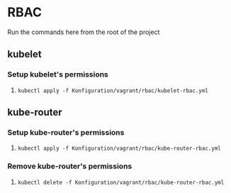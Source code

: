 # RBAC

Run the commands here from the root of the project

## kubelet

### Setup kubelet's permissions
1. `kubectl apply -f Konfiguration/vagrant/rbac/kubelet-rbac.yml`

## kube-router

### Setup kube-router's permissions
1. `kubectl apply -f Konfiguration/vagrant/rbac/kube-router-rbac.yml`

### Remove kube-router's permissions
1. `kubectl delete -f Konfiguration/vagrant/rbac/kube-router-rbac.yml`
